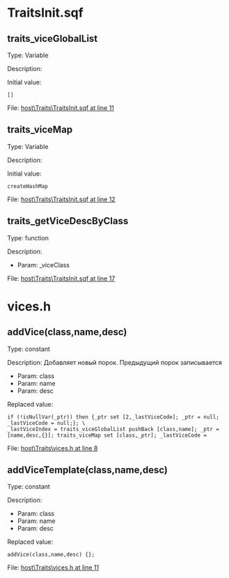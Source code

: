 # TraitsInit.sqf

## traits_viceGlobalList

Type: Variable

Description: 


Initial value:
```sqf
[]
```
File: [host\Traits\TraitsInit.sqf at line 11](../../../Src/host/Traits/TraitsInit.sqf#L11)
## traits_viceMap

Type: Variable

Description: 


Initial value:
```sqf
createHashMap
```
File: [host\Traits\TraitsInit.sqf at line 12](../../../Src/host/Traits/TraitsInit.sqf#L12)
## traits_getViceDescByClass

Type: function

Description: 
- Param: _viceClass

File: [host\Traits\TraitsInit.sqf at line 17](../../../Src/host/Traits/TraitsInit.sqf#L17)
# vices.h

## addVice(class,name,desc)

Type: constant

Description: Добавляет новый порок. Предыдущий порок записывается
- Param: class
- Param: name
- Param: desc

Replaced value:
```sqf
if (!isNullVar(_ptr)) then {_ptr set [2,_lastViceCode]; _ptr = null; _lastViceCode = null;}; \
_lastViceIndex = traits_viceGlobalList pushBack [class,name]; _ptr = [name,desc,{}]; traits_viceMap set [class,_ptr]; _lastViceCode = 
```
File: [host\Traits\vices.h at line 8](../../../Src/host/Traits/vices.h#L8)
## addViceTemplate(class,name,desc)

Type: constant

Description: 
- Param: class
- Param: name
- Param: desc

Replaced value:
```sqf
addVice(class,name,desc) {};
```
File: [host\Traits\vices.h at line 11](../../../Src/host/Traits/vices.h#L11)
